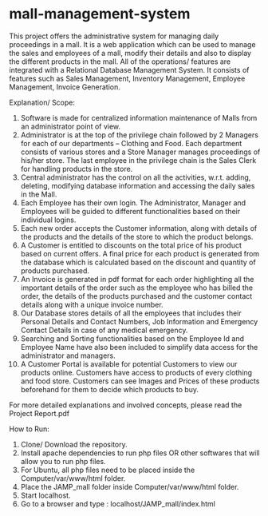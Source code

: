 # mall-management-system
This project offers the administrative system for managing daily proceedings in a mall.
It is a web application which can be used to manage the sales and employees of a mall, modify their details and also to display the different products in the mall.
All of the operations/ features are integrated with a Relational Database Management System.
It consists of features such as Sales Management, Inventory Management, Employee Management, Invoice Generation.

Explanation/ Scope:
1. Software is made for centralized information maintenance of Malls from an administrator point of view.
2. Administrator is at the top of the privilege chain followed by 2 Managers for each of our departments – Clothing and Food. Each department consists of various stores and a Store Manager manages proceedings of his/her store. The last employee in the privilege chain is the Sales Clerk for handling products in the store.
3. Central administrator has the control on all the activities, w.r.t. adding, deleting, modifying database information and accessing the daily sales in the Mall.
4. Each Employee has their own login. The Administrator, Manager and Employees will be guided to different functionalities based on their individual logins.
5. Each new order accepts the Customer information, along with details of the products and the details of the store to which the product belongs.
6. A Customer is entitled to discounts on the total price of his product based on current offers. A final price for each product is generated from the database which is calculated based on the discount and quantity of products purchased.
7. An Invoice is generated in pdf format for each order highlighting all the important details of the order such as the employee who has billed the order, the details of the products purchased and the customer contact details along with a unique invoice number.
8. Our Database stores details of all the employees that includes their Personal Details and Contact Numbers, Job Information and Emergency Contact Details in case of any medical emergency.
9. Searching and Sorting functionalities based on the Employee Id and Employee Name have also been included to simplify data access for the administrator and managers.
10. A Customer Portal is available for potential Customers to view our products online. Customers have access to products of every clothing and food store. Customers can see Images and Prices of these products beforehand for them to decide which products to buy.

For more detailed explanations and involved concepts, please read the Project Report.pdf

How to Run:
1. Clone/ Download the repository.
2. Install apache dependencies to run php files OR other softwares that will allow you to run php files.
3. For Ubuntu, all php files need to be placed inside the Computer/var/www/html folder.
4. Place the JAMP_mall folder inside Computer/var/www/html folder.
5. Start localhost.
6. Go to a browser and type : localhost/JAMP_mall/index.html
